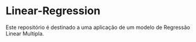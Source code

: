 # Linear-Regression
Este repositório é destinado a uma aplicação de um modelo de Regressão Linear Multipla.
